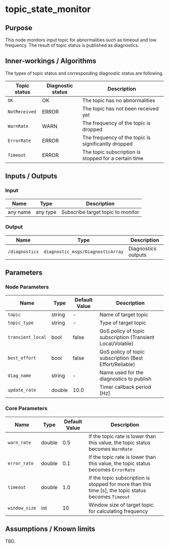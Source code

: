 # topic_state_monitor

## Purpose

This node monitors input topic for abnormalities such as timeout and low frequency.
The result of topic status is published as diagnostics.

## Inner-workings / Algorithms

The types of topic status and corresponding diagnostic status are following.

| Topic status  | Diagnostic status | Description                                          |
| ------------- | ----------------- | ---------------------------------------------------- |
| `OK`          | OK                | The topic has no abnormalities                       |
| `NotReceived` | ERROR             | The topic has not been received yet                  |
| `WarnRate`    | WARN              | The frequency of the topic is dropped                |
| `ErrorRate`   | ERROR             | The frequency of the topic is significantly dropped  |
| `Timeout`     | ERROR             | The topic subscription is stopped for a certain time |

## Inputs / Outputs

### Input

| Name     | Type     | Description                       |
| -------- | -------- | --------------------------------- |
| any name | any type | Subscribe target topic to monitor |

### Output

| Name           | Type                              | Description         |
| -------------- | --------------------------------- | ------------------- |
| `/diagnostics` | `diagnostic_msgs/DiagnosticArray` | Diagnostics outputs |

## Parameters

### Node Parameters

| Name              | Type   | Default Value | Description                                                 |
| ----------------- | ------ | ------------- | ----------------------------------------------------------- |
| `topic`           | string | -             | Name of target topic                                        |
| `topic_type`      | string | -             | Type of target topic                                        |
| `transient_local` | bool   | false         | QoS policy of topic subscription (Transient Local/Volatile) |
| `best_effort`     | bool   | false         | QoS policy of topic subscription (Best Effort/Reliable)     |
| `diag_name`       | string | -             | Name used for the diagnostics to publish                    |
| `update_rate`     | double | 10.0          | Timer callback period [Hz]                                  |

### Core Parameters

| Name          | Type   | Default Value | Description                                                                                          |
| ------------- | ------ | ------------- | ---------------------------------------------------------------------------------------------------- |
| `warn_rate`   | double | 0.5           | If the topic rate is lower than this value, the topic status becomes `WarnRate`                      |
| `error_rate`  | double | 0.1           | If the topic rate is lower than this value, the topic status becomes `ErrorRate`                     |
| `timeout`     | double | 1.0           | If the topic subscription is stopped for more than this time [s], the topic status becomes `Timeout` |
| `window_size` | int    | 10            | Window size of target topic for calculating frequency                                                |

## Assumptions / Known limits

TBD.
